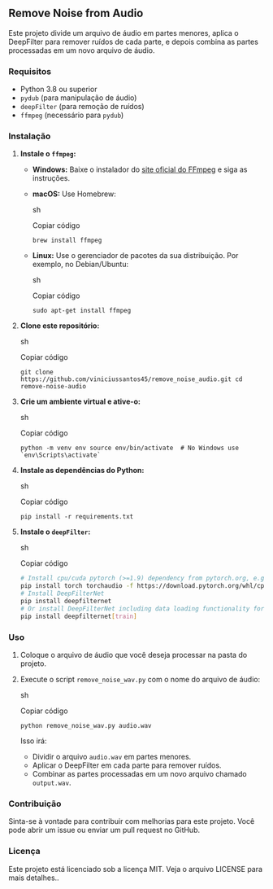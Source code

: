 ## Remove Noise from Audio

Este projeto divide um arquivo de áudio em partes menores, aplica o DeepFilter para remover ruídos de cada parte, e depois combina as partes processadas em um novo arquivo de áudio.

### Requisitos

- Python 3.8 ou superior
- `pydub` (para manipulação de áudio)
- `deepFilter` (para remoção de ruídos)
- `ffmpeg` (necessário para `pydub`)

### Instalação

1. **Instale o `ffmpeg`:**
    
    - **Windows:** Baixe o instalador do [site oficial do FFmpeg](https://ffmpeg.org/download.html) e siga as instruções.
    - **macOS:** Use Homebrew:
        
        sh
        
        Copiar código
        
        `brew install ffmpeg`
        
    - **Linux:** Use o gerenciador de pacotes da sua distribuição. Por exemplo, no Debian/Ubuntu:
        
        sh
        
        Copiar código
        
        `sudo apt-get install ffmpeg`
        
2. **Clone este repositório:**
    
    sh
    
    Copiar código
    
    `git clone https://github.com/viniciussantos45/remove_noise_audio.git cd remove-noise-audio`
    
3. **Crie um ambiente virtual e ative-o:**
    
    sh
    
    Copiar código
    
    `` python -m venv env source env/bin/activate  # No Windows use `env\Scripts\activate` ``
    
4. **Instale as dependências do Python:**
    
    sh
    
    Copiar código
    
    `pip install -r requirements.txt`
    
5. **Instale o `deepFilter`:**
    
    sh
    
    Copiar código
    
    ```bash
    # Install cpu/cuda pytorch (>=1.9) dependency from pytorch.org, e.g.:
    pip install torch torchaudio -f https://download.pytorch.org/whl/cpu/torch_stable.html
    # Install DeepFilterNet
    pip install deepfilternet
    # Or install DeepFilterNet including data loading functionality for training (Linux only)
    pip install deepfilternet[train]
    ```
    

### Uso

1. Coloque o arquivo de áudio que você deseja processar na pasta do projeto.
    
2. Execute o script `remove_noise_wav.py` com o nome do arquivo de áudio:
    
    sh
    
    Copiar código
    
    `python remove_noise_wav.py audio.wav`
    
    Isso irá:
    
    - Dividir o arquivo `audio.wav` em partes menores.
    - Aplicar o DeepFilter em cada parte para remover ruídos.
    - Combinar as partes processadas em um novo arquivo chamado `output.wav`.

### Contribuição

Sinta-se à vontade para contribuir com melhorias para este projeto. Você pode abrir um issue ou enviar um pull request no GitHub.

### Licença

Este projeto está licenciado sob a licença MIT. Veja o arquivo LICENSE para mais detalhes..
